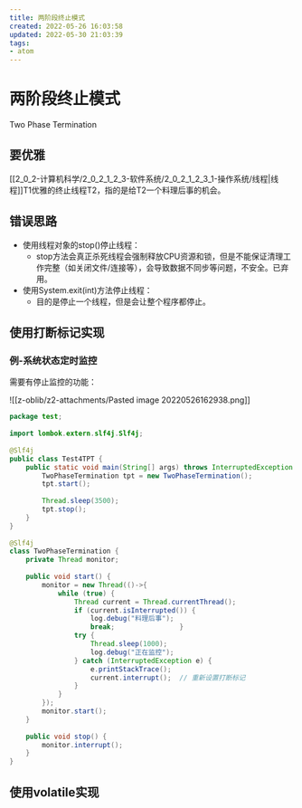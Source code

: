 ```yaml
---
title: 两阶段终止模式
created: 2022-05-26 16:03:58
updated: 2022-05-30 21:03:39
tags: 
- atom
---
```

# 两阶段终止模式

Two Phase Termination

## 要优雅

[[2_0_2-计算机科学/2_0_2_1_2_3-软件系统/2_0_2_1_2_3_1-操作系统/线程|线程]]T1优雅的终止线程T2，指的是给T2一个料理后事的机会。

## 错误思路

- 使用线程对象的stop()停止线程：
	- stop方法会真正杀死线程会强制释放CPU资源和锁，但是不能保证清理工作完整（如关闭文件/连接等），会导致数据不同步等问题，不安全。已弃用。
- 使用System.exit(int)方法停止线程：
	- 目的是停止一个线程，但是会让整个程序都停止。

## 使用打断标记实现

### 例-系统状态定时监控

需要有停止监控的功能：

![[z-oblib/z2-attachments/Pasted image 20220526162938.png]]

```java
package test;  
  
import lombok.extern.slf4j.Slf4j;  
  
@Slf4j  
public class Test4TPT {  
    public static void main(String[] args) throws InterruptedException {  
        TwoPhaseTermination tpt = new TwoPhaseTermination();  
        tpt.start();  
  
        Thread.sleep(3500);  
        tpt.stop();  
    }  
}  
  
@Slf4j  
class TwoPhaseTermination {  
    private Thread monitor;  
  
    public void start() {  
        monitor = new Thread(()->{  
            while (true) {  
                Thread current = Thread.currentThread();  
                if (current.isInterrupted()) {  
                    log.debug("料理后事");  
                    break;                }  
                try {  
                    Thread.sleep(1000);  
                    log.debug("正在监控");  
                } catch (InterruptedException e) {  
                    e.printStackTrace();  
                    current.interrupt();  // 重新设置打断标记  
                }  
            }  
        });  
        monitor.start();  
    }  
  
    public void stop() {  
        monitor.interrupt();  
    }  
}
```

## 使用volatile实现